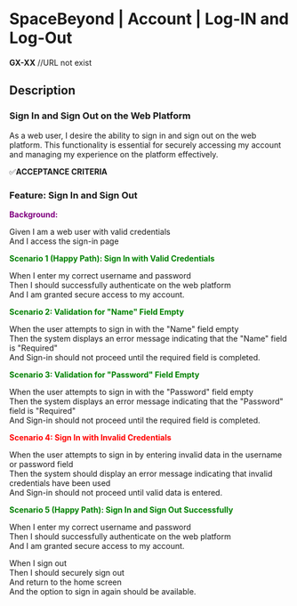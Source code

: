 # SpaceBeyond | Account | Log-IN and Log-Out

**GX-XX** //URL not exist

## Description
### Sign In and Sign Out on the Web Platform

As a web user, I desire the ability to sign in and sign out on the web platform. This functionality is essential for securely accessing my account and managing my experience on the platform effectively.

✅**ACCEPTANCE CRITERIA**
### Feature: Sign In and Sign Out
**<span style="color: purple;">Background:</span>**

Given I am a web user with valid credentials  
And I access the sign-in page

**<span style="color: green;">Scenario 1 (Happy Path): Sign In with Valid Credentials</span>**

When I enter my correct username and password  
Then I should successfully authenticate on the web platform  
And I am granted secure access to my account.

**<span style="color: green;">Scenario 2: Validation for "Name" Field Empty</span>**

When the user attempts to sign in with the "Name" field empty  
Then the system displays an error message indicating that the "Name" field is "Required"  
And Sign-in should not proceed until the required field is completed.

**<span style="color: green;">Scenario 3: Validation for "Password" Field Empty</span>**

When the user attempts to sign in with the "Password" field empty  
Then the system displays an error message indicating that the "Password" field is "Required"  
And Sign-in should not proceed until the required field is completed.

**<span style="color: red;">Scenario 4: Sign In with Invalid Credentials</span>**

When the user attempts to sign in by entering invalid data in the username or password field  
Then the system should display an error message indicating that invalid credentials have been used  
And Sign-in should not proceed until valid data is entered.

**<span style="color: green;">Scenario 5 (Happy Path): Sign In and Sign Out Successfully</span>**

When I enter my correct username and password  
Then I should successfully authenticate on the web platform  
And I am granted secure access to my account.

When I sign out  
Then I should securely sign out  
And return to the home screen  
And the option to sign in again should be available.
